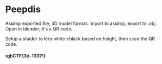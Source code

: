 # Peepdis

Assimp exported file, 3D model format.
Import to assimp, export to .obj. Open in blender, it's a QR code.

Setup a shader to lerp white->black based on height, then scan the QR code.

#### rgbCTF{3d-1337!}
